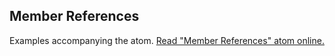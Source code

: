 ## Member References

Examples accompanying the atom.
[Read "Member References" atom online.](https://stepik.org/lesson/107891/step/1)
